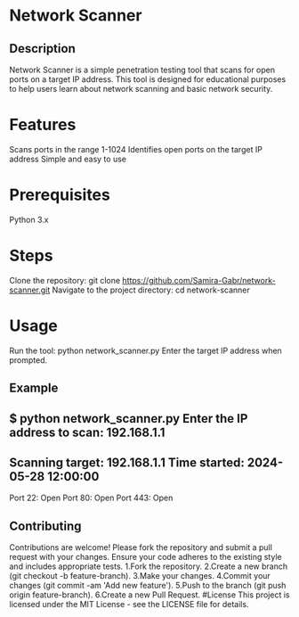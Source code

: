 # Network Scanner


## Description
Network Scanner is a simple penetration testing tool that scans for open ports on a target IP address. This tool is designed for educational purposes to help users learn about network scanning and basic network security.

# Features

Scans ports in the range 1-1024
Identifies open ports on the target IP address
Simple and easy to use

# Prerequisites

Python 3.x
# Steps
 Clone the repository:
 git clone https://github.com/Samira-Gabr/network-scanner.git
 Navigate to the project directory:
 cd network-scanner
# Usage
Run the tool:
python network_scanner.py
Enter the target IP address when prompted.

## Example 

$ python network_scanner.py
Enter the IP address to scan: 192.168.1.1
--------------------------------------------------
Scanning target: 192.168.1.1
Time started: 2024-05-28 12:00:00
--------------------------------------------------
Port 22: Open
Port 80: Open
Port 443: Open

## Contributing

Contributions are welcome! Please fork the repository and submit a pull request with your changes. Ensure your code adheres to the existing style and includes appropriate tests.
1.Fork the repository.
2.Create a new branch (git checkout -b feature-branch).
3.Make your changes.
4.Commit your changes (git commit -am 'Add new feature').
5.Push to the branch (git push origin feature-branch).
6.Create a new Pull Request.
#License
This project is licensed under the MIT License - see the LICENSE file for details.
